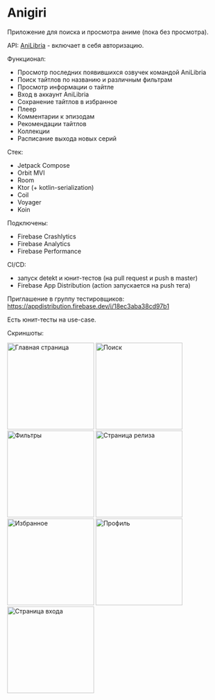 # Anigiri
Приложение для поиска и просмотра аниме (пока без просмотра).

API: [AniLibria](https://anilibria.top/api/docs/v1#/) - включает в себя авторизацию.

Функционал:
- Просмотр последних появившихся озвучек командой AniLibria
- Поиск тайтлов по названию и различным фильтрам
- Просмотр информации о тайтле
- Вход в аккаунт AniLibria
- Сохранение тайтлов в избранное
- Плеер
- Комментарии к эпизодам
- Рекомендации тайтлов
- Коллекции
- Расписание выхода новых серий

Стек:
- Jetpack Compose
- Orbit MVI
- Room
- Ktor (+ kotlin-serialization)
- Coil
- Voyager
- Koin

Подключены:
- Firebase Crashlytics
- Firebase Analytics
- Firebase Performance

CI/CD:
- запуск detekt и юнит-тестов (на pull request и push в master)
- Firebase App Distribution (action запускается на push тега)

Приглашение в группу тестировщиков: https://appdistribution.firebase.dev/i/18ec3aba38cd97b1

Есть юнит-тесты на use-case.

Скриншоты:

<img src="https://github.com/user-attachments/assets/ee1291da-1478-4fe0-8b15-f02c985974fc" alt="Главная страница" width="200"/>
<img src="https://github.com/user-attachments/assets/571b7197-d8af-4c2c-b6bd-da7dcf0db0a2" alt="Поиск" width="200"/>
<img src="https://github.com/user-attachments/assets/97d44312-bcd3-4e22-803b-c459c76bcea7" alt="Фильтры" width="200"/>
<img src="https://github.com/user-attachments/assets/f068f2f8-d13a-47a6-a844-a85ac4d158ff" alt="Страница релиза" width="200"/>
<img src="https://github.com/user-attachments/assets/5d2134b4-3c8b-4606-a83c-c21d7c9ce1cc" alt="Избранное" width="200"/>
<img src="https://github.com/user-attachments/assets/5be5c535-aa2e-4cd5-8266-aa61945ca6a9" alt="Профиль" width="200"/>
<img src="https://github.com/user-attachments/assets/5fda5255-aeda-41f4-9e90-788c4e7a6149" alt="Страница входа" width="200"/>
